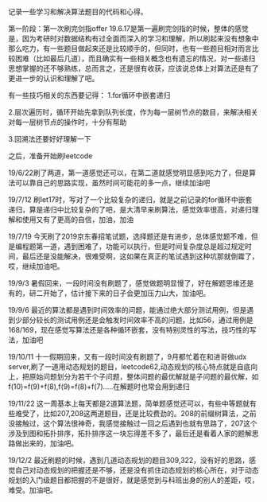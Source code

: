 记录一些学习和解决算法题目的代码和心得。

第一阶段：第一次刷完剑指offer
  19.6.17是第一遍刷完剑指的时候，整体的感觉是，因为考研时对数据结构有过全面而深入的学习和理解，所以刷起来没有想象中那么吃力，有一些题目做起来还是比较顺手的，但同时，也有一些题目相对而言比较困难（比如最后几道），而且确实有一些相关概念也有遗忘的情况，对一些递归思想掌握的还不够熟练，总而言之，还是很有收获，应该说总体上对算法还是有了更进一步的认识和理解了吧。
  
  有一些技巧相关的东西要记得：
  1.for循环中嵌套递归
  
  2.层次遍历时，循环开始先拿到队列长度，作为每一层树节点的数目，来解决相关对每一层树节点的操作时，十分有帮助
  
  3.回溯法还要好好理解一下
  
  之后，准备开始刷leetcode
  
  19/6/22刷了两道，第一道感觉还可以，在第二道就感觉明显感到吃力了，但是算法可以靠自己的思路实现，虽然时间可能花的多一点，继续加油吧

  19/7/12 刷let17时，写对了一个比较复杂的递归，就是之前记录的for循环中嵌套递归，算是递归中比较复杂的了吧，是大清早来刷算法，感觉效率很高，对递归理解和使用又有了更高的自信，加油，加油

  19/7/19 今天刷了2019京东春招笔试题，选择题还是有进步，总体感觉题不难，但是编程题第一道，遇到困难了，功能可以执行，但是时间复杂度总是超过规定时间，最后还是没能解决，很难受啊，这如果在真正的笔试遇到这种坑那就倒霉了，哎，继续加油吧。
  
  19/9/3 暑假回来，一段时间没有刷题了，感觉做题明显慢了，好在解题思维还是有的，研二开始了，估计接下来的日子会更加压力山大，加油吧。

  19/9/6 最近的算法都是遇到时间效率的问题，能通过绝大部分测试用例，但是遇到少部分较长的测试用例还是会触发时间效率不高的问题，比如56，通过用例是168/169，现在感觉写算法还是各种循环嵌套，没有特别灵性的写法，技巧性的写法，加油吧

  19/10/11 十一假期回来，又有一段时间没有刷题了，9月都忙着在和进哥做udx server,刷了一道用动态规划的题目，leetcode62,动态规划的核心特点就是自底向上，把原始问题划分为若干个子问题，整体问题的最优解就是子问题的最优解，如f(10)=f(9)+f(8),f(9)=f(8)+f(7).....在解题时也常会用到递归

  19/11/22 这一周基本上每天都是2道算法题，简单题感觉还可以，有些中等题就有些难受了，比如207,208这两道题目，还是比较费劲的。208的前缀树算法，之前没接触过，这个算法很神奇，我感觉接触过一回之后遇到也就有思路了，207这个涉及到图和拓扑排序，拓扑排序这一块忘得差不多了，最后还是看着人家的题解思路做出来的，加油吧。

  19/12/2 最近刷题的时候，遇到几道动态规划的题目309,322，没有好的思路，感觉自己对动态规划的把握还是不够，还是没有抓住动态规划的核心所在，对于动态规划的入门级题目都把握的不是很好，就是感觉到与科班出身的别人的差距，哎，难受。加油吧。

